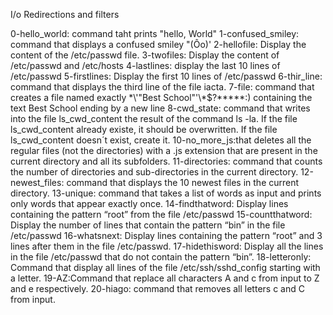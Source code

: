 I/o Redirections and filters

0-hello_world: command taht prints "hello, World"
1-confused_smiley: command that displays a confused smiley "(Ôo)'
2-hellofile: Display the content of the /etc/passwd file.
3-twofiles: Display the content of /etc/passwd and /etc/hosts
4-lastlines: display the last 10 lines of /etc/passwd
5-firstlines: Display the first 10 lines of /etc/passwd
6-thir_line: command that displays the third line of the file iacta.
7-file: command that creates a file named exactly \*\\'"Best School"\'\\*$\?\*\*\*\*\*:) containing the text Best School ending by a new line
8-cwd_state: command that writes into the file ls_cwd_content the result of the command ls -la. If the file ls_cwd_content already existe, it should be overwritten. If the file ls_cwd_content doesn´t exist, create it.
10-no_more_js:that deletes all the regular files (not the directories) with a .js extension that are present in the current directory and all its subfolders.
11-directories: command  that counts the number of directories and sub-directories in the current directory.
12-newest_files: command that displays the 10 newest files in the current directory.
13-unique: command that takes a list of words as input and prints only words that appear exactly once.
14-findthatword: Display lines containing the pattern “root” from the file /etc/passwd
15-countthatword: Display the number of lines that contain the pattern “bin” in the file /etc/passwd
16-whatsnext: Display lines containing the pattern “root” and 3 lines after them in the file /etc/passwd.
17-hidethisword: Display all the lines in the file /etc/passwd that do not contain the pattern “bin”.
18-letteronly: Command that display all lines of the file /etc/ssh/sshd_config starting with a letter.
19-AZ:Command that replace all characters A and c from input to Z and e respectively.
20-hiago: command  that removes all letters c and C from input.
